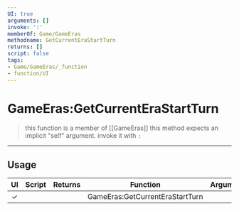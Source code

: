 ```yaml
---
UI: true
arguments: []
invoke: ':'
memberOf: Game/GameEras
methodname: GetCurrentEraStartTurn
returns: []
script: false
tags:
- Game/GameEras/_function
- function/UI
---
```

# GameEras:GetCurrentEraStartTurn
> this function is a member of [[GameEras]]
> this method expects an implicit "self" argument. invoke it with `:`
-----
## Usage
|  UI | Script | Returns | Function | Arguments |
|:---:|:------:|-------:|:--------:|:---------|
|✓| ||GameEras:GetCurrentEraStartTurn||
